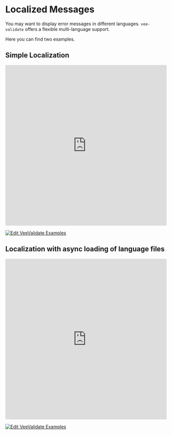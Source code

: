 # Localized Messages

You may want to display error messages in different languages. `vee-validate` offers a flexible multi-language support.

Here you can find two examples.

## Simple Localization

<iframe src="https://codesandbox.io/embed/y3504yr0l1?initialpath=%2F%23%2Flocale&module=%2Fsrc%2Fcomponents%2FLocale.vue&view=preview" style="width:100%; height:500px; border:0; border-radius: 4px; overflow:hidden;" sandbox="allow-modals allow-forms allow-popups allow-scripts allow-same-origin"></iframe>

[![Edit VeeValidate Examples](https://codesandbox.io/static/img/play-codesandbox.svg)](https://codesandbox.io/s/y3504yr0l1?initialpath=%2F%23%2Flocale&module=%2Fsrc%2Fcomponents%2FLocale.vue)

## Localization with async loading of language files

<iframe src="https://codesandbox.io/embed/rv6z4j7y4?module=%2Fsrc%2Fcomponents%2FDynamicLocale.vue" style="width:100%; height:500px; border:0; border-radius: 4px; overflow:hidden;" sandbox="allow-modals allow-forms allow-popups allow-scripts allow-same-origin"></iframe>

[![Edit VeeValidate Examples](https://codesandbox.io/static/img/play-codesandbox.svg)](https://codesandbox.io/s/rv6z4j7y4?module=%2Fsrc%2Fcomponents%2FDynamicLocale.vue)

